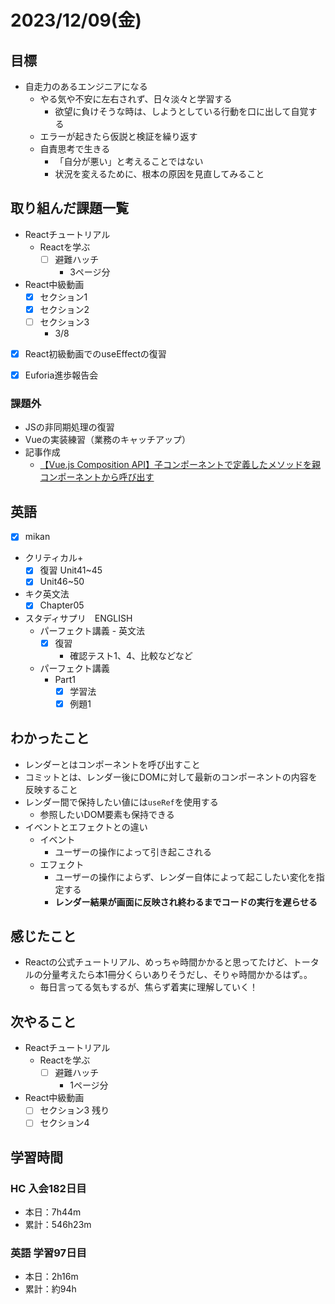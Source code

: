 # 2023/12/09(金)

## 目標

- 自走力のあるエンジニアになる
  - やる気や不安に左右されず、日々淡々と学習する
    - 欲望に負けそうな時は、しようとしている行動を口に出して自覚する
  - エラーが起きたら仮説と検証を繰り返す
  - 自責思考で生きる
    - 「自分が悪い」と考えることではない
    - 状況を変えるために、根本の原因を見直してみること

## 取り組んだ課題一覧

- Reactチュートリアル
  - Reactを学ぶ
    - [ ] 避難ハッチ
      - 3ページ分

- React中級動画
  - [x] セクション1
  - [x] セクション2
  - [ ] セクション3
    - 3/8

- [x] React初級動画でのuseEffectの復習

- [x] Euforia進歩報告会

### 課題外

- JSの非同期処理の復習
- Vueの実装練習（業務のキャッチアップ）
- 記事作成
  - [【Vue.js Composition API】子コンポーネントで定義したメソッドを親コンポーネントから呼び出す](https://qiita.com/wsigma21/items/07353771136c753db733)

## 英語

- [x] mikan
- クリティカル+
  - [x] 復習 Unit41~45
  - [x] Unit46~50

- キク英文法
  - [x] Chapter05

- スタディサプリ　ENGLISH
  - パーフェクト講義 - 英文法
    - [x] 復習
      - 確認テスト1、4、比較などなど
  - パーフェクト講義
    - Part1
      - [x] 学習法
      - [x] 例題1

## わかったこと

- レンダーとはコンポーネントを呼び出すこと
- コミットとは、レンダー後にDOMに対して最新のコンポーネントの内容を反映すること
- レンダー間で保持したい値には`useRef`を使用する
  - 参照したいDOM要素も保持できる
- イベントとエフェクトとの違い
  - イベント
    - ユーザーの操作によって引き起こされる
  - エフェクト
    - ユーザーの操作によらず、レンダー自体によって起こしたい変化を指定する
    - **レンダー結果が画面に反映され終わるまでコードの実行を遅らせる**

## 感じたこと

- Reactの公式チュートリアル、めっちゃ時間かかると思ってたけど、トータルの分量考えたら本1冊分くらいありそうだし、そりゃ時間かかるはず。。
  - 毎日言ってる気もするが、焦らず着実に理解していく！

## 次やること

- Reactチュートリアル
  - Reactを学ぶ
    - [ ] 避難ハッチ
      - 1ページ分

- React中級動画
  - [ ] セクション3 残り
  - [ ] セクション4

## 学習時間

### HC 入会182日目

- 本日：7h44m
- 累計：546h23m

### 英語 学習97日目

- 本日：2h16m
- 累計：約94h
